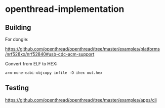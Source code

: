 # openthread-implementation

## Building

For dongle:

https://github.com/openthread/openthread/tree/master/examples/platforms/nrf528xx/nrf52840#usb-cdc-acm-support

Convert from ELF to HEX:

`arm-none-eabi-objcopy infile -O ihex out.hex`

## Testing

https://github.com/openthread/openthread/tree/master/examples/apps/cli
